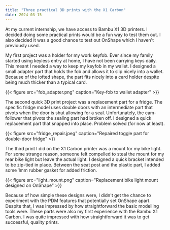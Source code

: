 ```yaml
---
title: "Three practical 3D prints with the X1 Carbon"
date: 2024-03-15
---
```


At my current internship, we have access to Bambu X1 3D printers. I decided doing some practical prints would be a fun way to test them out. I also decided it was a good chance to test out OnShape which I haven't previously used. 

My first project was a holder for my work keyfob. Ever since my family started using keyless entry at home, I have not been carrying keys daily. This meant I needed a way to keep my keyfob in my wallet. I designed a small adapter part that holds the fob and allows it to slip nicely into a wallet. Because of the lofted shape, the part fits nicely into a card holder despite being much thicker than a typical card.

{{< figure src="fob_adapter.png" caption="Key-fob to wallet adapter" >}}

The second quick 3D print project was a replacement part for a fridge. The specific fridge model uses double doors with an intermediate part that pivots when the door is shut allowing for a seal. Unfortunately, the cam-follower that pivots the sealing part had broken off. I designed a quick replacement part that snapped into place. Problem solved (for now at least).

{{< figure src="fridge_repair.jpeg" caption="Repaired toggle part for double-door fridge" >}}

The third print I did on the X1 Carbon printer was a mount for my bike light. For some strange reason, someone felt compelled to steal the mount for my rear bike light but leave the actual light. I designed a quick bracket intended to be zip-tied in place. Between the seat post and the plastic part, I added some 1mm rubber gasket for added friction.

{{< figure src="light_mount.png" caption="Replacement bike light mount designed on OnShape" >}}

Because of how simple these designs were, I didn't get the chance to experiment with the PDM features that potentially set OnShape apart. Despite that, I was impressed by how straightforward the basic modelling tools were. These parts were also my first experience with the Bambu X1 Carbon. I was quite impressed with how straightforward it was to get successful, quality prints.